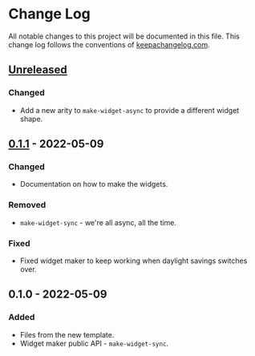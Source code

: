 # Change Log
All notable changes to this project will be documented in this file. This change log follows the conventions of [keepachangelog.com](http://keepachangelog.com/).

## [Unreleased]
### Changed
- Add a new arity to `make-widget-async` to provide a different widget shape.

## [0.1.1] - 2022-05-09
### Changed
- Documentation on how to make the widgets.

### Removed
- `make-widget-sync` - we're all async, all the time.

### Fixed
- Fixed widget maker to keep working when daylight savings switches over.

## 0.1.0 - 2022-05-09
### Added
- Files from the new template.
- Widget maker public API - `make-widget-sync`.

[Unreleased]: https://github.com/your-name/first/compare/0.1.1...HEAD
[0.1.1]: https://github.com/your-name/first/compare/0.1.0...0.1.1

